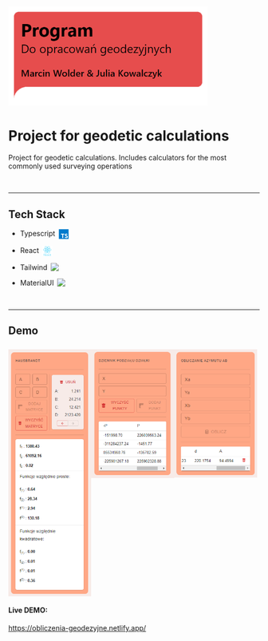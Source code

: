 <img src="./public/logo.png" width="400">

# Project for geodetic calculations

Project for geodetic calculations. Includes calculators for the most commonly used surveying operations

<br/>

---

## Tech Stack

- <p style="display: flex; gap: .5em">Typescript <img src="https://raw.githubusercontent.com/devicons/devicon/master/icons/typescript/typescript-original.svg" width="20"></p>
- <p style="display: flex; gap: .5em; ">React <img src="https://raw.githubusercontent.com/devicons/devicon/master/icons/react/react-original-wordmark.svg" width="20"></p>
- <p style="display: flex; gap: .5em; ">Tailwind <img src="https://tailwindcss.com/_next/static/media/tailwindcss-mark.79614a5f61617ba49a0891494521226b.svg" width="20"></p>
- <p style="display: flex; gap: .5em; ">MaterialUI <img src="https://github.com/mui/material-ui/raw/master/docs/public/static/logo.svg" width="20"></p>

<br/>

---

## Demo

<div style="width: 100%; display: flex; align-items: start; padding-top: .5em; position: relative">
<img src="./public/screen1.png" style="width: 33%">
<img src="./public/screen2.png" style="width: 33%">
<img src="./public/screen3.png" style="width: 33%">
</div>

#### Live DEMO:

https://obliczenia-geodezyjne.netlify.app/
